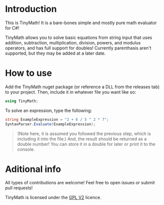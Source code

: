 # Introduction

This is TinyMath! It is a bare-bones simple and mostly pure math evaluator for C#!

TinyMath allows you to solve basic equations from string input that uses addition, subtraction, multiplication, division, powers, and modulus operators, and has full support for doubles!
Currently parenthasis aren't supported, but they may be added at a later date.

# How to use

Add the TinyMath nuget package (or reference a DLL from the releases tab) to your project. Then, include it in whatever file you want like so:
```cs
using TinyMath;
```
To solve an expression, type the following:
```cs
string ExampleExpression = "2 + 6 / 5 ^ 2 * 7";
SyntaxParser.Evaluate(ExampleExpression);
```
> (Note here, it is assumed you followed the previous step, which is including it into the file.)
And, the result should be returned as a double number! You can store it in a double for later or print it to the console.

# Aditional info

All types of contributions are welcome! Feel free to open issues or submit pull requests!

TinyMath is licensed under the [GPL V2](https://github.com/terminal-cs/TinyMath/blob/master/LICENSE) licence.
